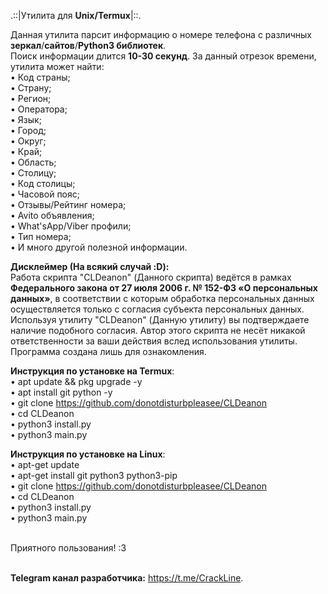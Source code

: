 .::|Утилита для <b>Unix/Termux</b>|::.<br>

Данная утилита парсит информацию о номере телефона с различных <b>зеркал</b>/<b>сайтов</b>/<b>Python3 библиотек</b>. <br>
Поиск информации длится <b>10-30 секунд</b>. За данный отрезок времени, утилита может найти: <br>
• Код страны;<br>
• Страну;<br>
• Регион;<br>
• Оператора;<br>
• Язык;<br>
• Город;<br>
• Округ;<br>
• Край;<br>
• Область;<br>
• Столицу;<br>
• Код столицы;<br>
• Часовой пояс;<br>
• Отзывы/Рейтинг номера;<br>
• Avito объявления;<br>
• What'sApp/Viber профили;<br>
• Тип номера;<br>
• И много другой полезной информации.<br>

<b>Дисклеймер (<b>На всякий случай :D</b>):</b><br>
Работа скрипта "CLDeanon" (Данного скрипта) ведётся в рамках <b>Федерального закона от 27 июля 2006 г. № 152-ФЗ «О персональных данных»</b>, в соответствии с которым обработка персональных данных осуществляется только с согласия субъекта персональных данных. Используя утилиту "CLDeanon" (Данную утилиту) вы подтверждаете наличие подобного согласия. Автор этого скрипта не несёт никакой ответственности за ваши действия вслед использования утилиты. Программа создана лишь для ознакомления.

<b>Инструкция по установке на Termux</b>:<br>
• apt update && pkg upgrade -y <br>
• apt install git python -y <br>
• git clone https://github.com/donotdisturbpleasee/CLDeanon <br>
• cd CLDeanon <br>
• python3 install.py <br>
• python3 main.py <br>

<b>Инструкция по установке на Linux</b>:<br>
• apt-get update <br>
• apt-get install git python3 python3-pip <br>
• git clone https://github.com/donotdisturbpleasee/CLDeanon <br>
• cd CLDeanon <br>
• python3 install.py <br>
• python3 main.py <br>

<br>Приятного пользования! :3<br>


<br><b>Telegram канал разработчика:</b> https://t.me/CrackLine.
